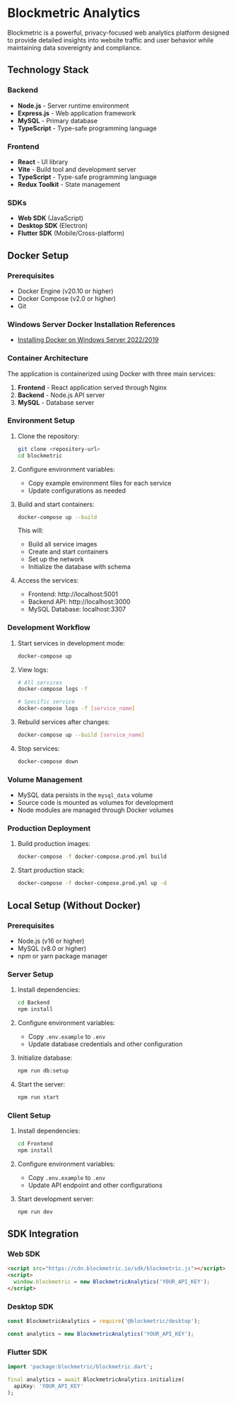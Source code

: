 # Blockmetric Analytics

Blockmetric is a powerful, privacy-focused web analytics platform designed to provide detailed insights into website traffic and user behavior while maintaining data sovereignty and compliance.

## Technology Stack

### Backend
- **Node.js** - Server runtime environment
- **Express.js** - Web application framework
- **MySQL** - Primary database
- **TypeScript** - Type-safe programming language

### Frontend
- **React** - UI library
- **Vite** - Build tool and development server
- **TypeScript** - Type-safe programming language
- **Redux Toolkit** - State management

### SDKs
- **Web SDK** (JavaScript)
- **Desktop SDK** (Electron)
- **Flutter SDK** (Mobile/Cross-platform)

## Docker Setup

### Prerequisites
- Docker Engine (v20.10 or higher)
- Docker Compose (v2.0 or higher)
- Git

### Windows Server Docker Installation References
- [Installing Docker on Windows Server 2022/2019](https://www.baeldung.com/ops/docker-windows-server-configuration) 

### Container Architecture
The application is containerized using Docker with three main services:
1. **Frontend** - React application served through Nginx
2. **Backend** - Node.js API server
3. **MySQL** - Database server

### Environment Setup

1. Clone the repository:
   ```bash
   git clone <repository-url>
   cd blockmetric
   ```

2. Configure environment variables:
   - Copy example environment files for each service
   - Update configurations as needed

3. Build and start containers:
   ```bash
   docker-compose up --build
   ```

   This will:
   - Build all service images
   - Create and start containers
   - Set up the network
   - Initialize the database with schema

4. Access the services:
   - Frontend: http://localhost:5001
   - Backend API: http://localhost:3000
   - MySQL Database: localhost:3307

### Development Workflow

1. Start services in development mode:
   ```bash
   docker-compose up
   ```

2. View logs:
   ```bash
   # All services
   docker-compose logs -f

   # Specific service
   docker-compose logs -f [service_name]
   ```

3. Rebuild services after changes:
   ```bash
   docker-compose up --build [service_name]
   ```

4. Stop services:
   ```bash
   docker-compose down
   ```

### Volume Management
- MySQL data persists in the `mysql_data` volume
- Source code is mounted as volumes for development
- Node modules are managed through Docker volumes

### Production Deployment

1. Build production images:
   ```bash
   docker-compose -f docker-compose.prod.yml build
   ```

2. Start production stack:
   ```bash
   docker-compose -f docker-compose.prod.yml up -d
   ```

## Local Setup (Without Docker)

### Prerequisites
- Node.js (v16 or higher)
- MySQL (v8.0 or higher)
- npm or yarn package manager

### Server Setup

1. Install dependencies:
   ```bash
   cd Backend
   npm install
   ```

2. Configure environment variables:
   - Copy `.env.example` to `.env`
   - Update database credentials and other configuration

3. Initialize database:
   ```bash
   npm run db:setup
   ```

4. Start the server:
   ```bash
   npm run start
   ```

### Client Setup

1. Install dependencies:
   ```bash
   cd Frontend
   npm install
   ```

2. Configure environment variables:
   - Copy `.env.example` to `.env`
   - Update API endpoint and other configurations

3. Start development server:
   ```bash
   npm run dev
   ```

## SDK Integration

### Web SDK

```html
<script src="https://cdn.blockmetric.io/sdk/blockmetric.js"></script>
<script>
  window.blockmetric = new BlockmetricAnalytics('YOUR_API_KEY');
</script>
```

### Desktop SDK

```javascript
const BlockmetricAnalytics = require('@blockmetric/desktop');

const analytics = new BlockmetricAnalytics('YOUR_API_KEY');
```

### Flutter SDK

```dart
import 'package:blockmetric/blockmetric.dart';

final analytics = await BlockmetricAnalytics.initialize(
  apiKey: 'YOUR_API_KEY'
);
```